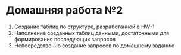 # Домашняя работа №2

1. Создание таблиц по структуре, разработанной в HW-1
2. Наполнение созданных таблиц данными, достаточными для формирования последующих запросов
3. Непосредственно создание запросов по домашнему заданию
